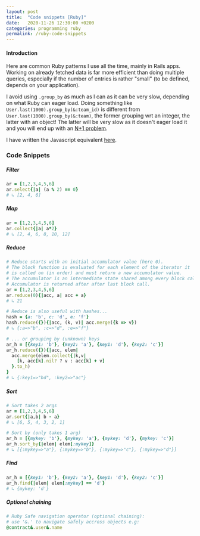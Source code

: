```yaml
---
layout: post
title:  "Code snippets [Ruby]"
date:   2020-11-26 12:30:00 +0200
categories: programming ruby
permalink: /ruby-code-snippets
---
```


#### Introduction
Here are common Ruby patterns I use all the time, mainly in Rails apps.
Working on already fetched data is far more efficient than doing multiple queries, especially if the number of entries is rather "small" (to be defined, depends on your application).

I avoid using `.group_by` as much as I can as it can be very slow, depending on what Ruby can eager load. Doing something like `User.last(1000).group_by(&:team_id)` is different from `User.last(1000).group_by(&:team)`, the former grouping wrt an integer, the latter with an object! The latter will be very slow as it doesn't eager load it and you will end up with an [N+1 problem](https://guides.rubyonrails.org/active_record_querying.html#eager-loading-associations).

I have written the Javascript equivalent [here](/javascript-code-snippets).

### Code Snippets

##### Filter
```ruby
ar = [1,2,3,4,5,6]
ar.select{|a| (a % 2) == 0}
# ↳ [2, 4, 6]
```

##### Map
```ruby
ar = [1,2,3,4,5,6]
ar.collect{|a| a*2}
# ↳ [2, 4, 6, 8, 10, 12]
```

##### Reduce
```ruby
# Reduce starts with an initial accumulator value (here 0).
# The block function is evaluated for each element of the iterator it
# is called on (in order) and must return a new accumulator value.
# The accumulator is an intermediate state shared among every block call.
# Accumulator is returned after after last block call.
ar = [1,2,3,4,5,6]
ar.reduce(0){|acc, a| acc + a}
# ↳ 21

# Reduce is also useful with hashes...
hash = {a: 'b', c: 'd', e: 'f'}
hash.reduce({}){|acc, (k, v)| acc.merge({k => v})
# ↳ {:a=>"b", :c=>"d", :e=>"f"}

# ... or grouping by (unknown) keys
ar_h = [{key1: 'b'}, {key2: 'a'}, {key1: 'd'}, {key2: 'c'}]
ar_h.reduce({}){|acc, elem|
  acc.merge(elem.collect{|k,v|
    [k, acc[k].nil? ? v : acc[k] + v]
  }.to_h)
}
# ↳ {:key1=>"bd", :key2=>"ac"}
```

##### Sort
```ruby
# Sort takes 2 args
ar = [1,2,3,4,5,6]
ar.sort{|a,b| b - a}
# ↳ [6, 5, 4, 3, 2, 1]

# Sort by (only takes 1 arg)
ar_h = [{mykey: 'b'}, {mykey: 'a'}, {mykey: 'd'}, {mykey: 'c'}]
ar_h.sort_by{|elem| elem[:mykey]}
# ↳ [{:mykey=>"a"}, {:mykey=>"b"}, {:mykey=>"c"}, {:mykey=>"d"}]
```

##### Find
```ruby
ar_h = [{key1: 'b'}, {key2: 'a'}, {key1: 'd'}, {key2: 'c'}]
ar_h.find{|elem| elem[:mykey] == 'd'}
# ↳ {mykey: 'd'}
```

##### Optional chaining
```ruby
# Ruby Safe navigation operator (optional chaining):
# use '&.' to navigate safely accross objects e.g:
@contract&.user&.name
```